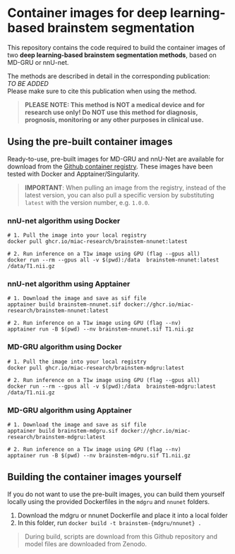 # Container images for deep learning-based brainstem segmentation

This repository contains the code required to build the container images of two **deep learning-based brainstem segmentation methods**, based on MD-GRU or nnU-net.

The methods are described in detail in the corresponding publication:  
*TO BE ADDED*  
Please make sure to cite this publication when using the method.

> **PLEASE NOTE: This method is NOT a medical device and for research use only!
Do NOT use this method for diagnosis, prognosis, monitoring or any other
purposes in clinical use.**

## Using the pre-built container images

Ready-to-use, pre-built images for MD-GRU and nnU-Net are available for download from the [Github container registry](https://github.com/miac-research/dl-brainstem/packages). These images have been tested with Docker and Apptainer/Singularity.

> **IMPORTANT**: When pulling an image from the registry, instead of the latest version, you can also pull a specific version by substituting `latest` with the version number, e.g. `1.0.0`.

### nnU-net algorithm using Docker

```
# 1. Pull the image into your local registry
docker pull ghcr.io/miac-research/brainstem-nnunet:latest

# 2. Run inference on a T1w image using GPU (flag --gpus all)
docker run --rm --gpus all -v $(pwd):/data  brainstem-nnunet:latest /data/T1.nii.gz
```

### nnU-net algorithm using Apptainer

```
# 1. Download the image and save as sif file   
apptainer build brainstem-nnunet.sif docker://ghcr.io/miac-research/brainstem-nnunet:latest

# 2. Run inference on a T1w image using GPU (flag --nv)
apptainer run -B $(pwd) --nv brainstem-nnunet.sif T1.nii.gz
```

### MD-GRU algorithm using Docker

```
# 1. Pull the image into your local registry
docker pull ghcr.io/miac-research/brainstem-mdgru:latest

# 2. Run inference on a T1w image using GPU (flag --gpus all)
docker run --rm --gpus all -v $(pwd):/data  brainstem-mdgru:latest /data/T1.nii.gz
```

### MD-GRU algorithm using Apptainer

```
# 1. Download the image and save as sif file   
apptainer build brainstem-mdgru.sif docker://ghcr.io/miac-research/brainstem-mdgru:latest

# 2. Run inference on a T1w image using GPU (flag --nv)
apptainer run -B $(pwd) --nv brainstem-mdgru.sif T1.nii.gz
```

## Building the container images yourself

If you do not want to use the pre-built images, you can build them yourself locally using the provided Dockerfiles in the `mdgru` and `nnunet` folders.

1. Download the mdgru or nnunet Dockerfile and place it into a local folder
2. In this folder, run `docker build -t brainstem-{mdgru/nnunet} .`

> During build, scripts are download from this Github repository and model files are downloaded from Zenodo.

